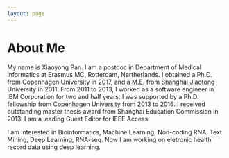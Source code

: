 ```yaml
---
layout: page
---
```


# About Me

My name is Xiaoyong Pan. I am a postdoc in Department of Medical informatics at Erasmus MC, Rotterdam, Nertherlands.
I obtained a Ph.D. from Copenhagen University in 2017, and a M.E. from Shanghai Jiaotong University in 2011. From 2011 to 2013, I worked as a 
software engineer in IBM Corporation for two and half years. I was supported by a Ph.D. fellowship from Copenhagen University from 2013 to 2016.
I received outstanding master thesis award from Shanghai Education Commission in 2013. I am a leading Guest Editor for IEEE Access

I am interested in Bioinformatics, Machine Learning, Non-coding RNA, Text Mining, Deep Learning, RNA-seq.
Now I am working on eletronic health record data using deep learning. 



